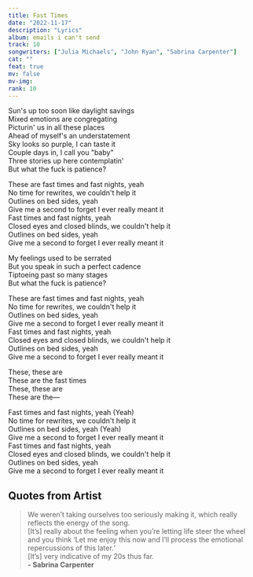 ```yaml
---
title: Fast Times
date: "2022-11-17"
description: "Lyrics"
album: emails i can't send
track: 10
songwriters: ["Julia Michaels", "John Ryan", "Sabrina Carpenter"]
cat: ""
feat: true
mv: false
mv-img:
rank: 10
---
```


<p className="verse-one">
Sun's up too soon like daylight savings <br />
Mixed emotions are congregating <br />
Picturin' us in all these places <br />
Ahead of myself's an understatement <br />
Sky looks so purple, I can taste it <br />
Couple days in, I call you "baby" <br />
Three stories up here contemplatin' <br />
But what the fuck is patience? <br />

</p>

<p className="chorus">
These are fast times and fast nights, yeah <br />
No time for rewrites, we couldn't help it <br />
Outlines on bed sides, yeah <br />
Give me a second to forget I ever really meant it <br />
Fast times and fast nights, yeah <br />
Closed eyes and closed blinds, we couldn't help it <br />
Outlines on bed sides, yeah <br />
Give me a second to forget I ever really meant it<br />
</p>
<p className="verse-two">
My feelings used to be serrated <br />
But you speak in such a perfect cadence <br />
Tiptoeing past so many stages <br />
But what the fuck is patience? <br />
</p>
<p className="chorus">
These are fast times and fast nights, yeah <br />
No time for rewrites, we couldn't help it <br />
Outlines on bed sides, yeah <br />
Give me a second to forget I ever really meant it <br />
Fast times and fast nights, yeah <br />
Closed eyes and closed blinds, we couldn't help it <br />
Outlines on bed sides, yeah <br />
Give me a second to forget I ever really meant it <br />
</p>
<p className="bridge">
These, these are <br />
These are the fast times <br />
These, these are <br />
These are the— <br />
</p>
<p className="chorus">
Fast times and fast nights, yeah (Yeah) <br />
No time for rewrites, we couldn't help it <br />
Outlines on bed sides, yeah (Yeah) <br />
Give me a second to forget I ever really meant it <br />
Fast times and fast nights, yeah <br />
Closed eyes and closed blinds, we couldn't help it <br />
Outlines on bed sides, yeah <br />
Give me a second to forget I ever really meant it <br />
</p>

## Quotes from Artist

<blockquote>
We weren’t taking ourselves too seriously making it, which really reflects the energy of the song. <br /> [It’s] really about the feeling when you’re letting life steer the wheel and you think ‘Let me enjoy this now and I’ll process the emotional repercussions of this later.‘ <br /> [It’s] very indicative of my 20s thus far.<br />
<b>- Sabrina Carpenter</b>
</blockquote>
